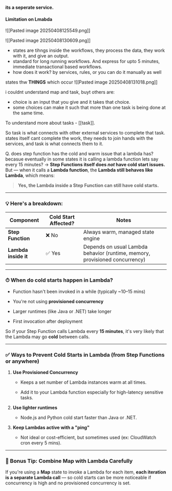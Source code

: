 **its a seperate service.**


#### Limitation on Lmabda
![[Pasted image 20250408125549.png]]


![[Pasted image 20250408130609.png]]
- states are tihngs inside the workflows, they process the data, they work with it, and give an output. 
- standard for long running workflows. And express for upto 5 minutes, immediate transactional based workflows.
-  how does it work? by services, rules, or you can do it manually as well


states thw **THINGS** which occur
![[Pasted image 20250408131018.png]]


i couldnt understand map and task, buyt others are:
- choice is an input that you give and it takes that choice.
- some choices can make it such that more than one task is being done at the same time.

To understand more about tasks - [[task]].

So task is what connects with other external services to complete that task. states itself cant complete the work, they needs to join hands with the services, and task is what connects them to it.


Q. does step function has the cold and warm issue that a lambda has? becasue eventually in some states it is calling a lambda function lets say every 15 minutes?
->
**Step Functions itself does _not_ have cold start issues.**  
But — when it calls a **Lambda function**, the **Lambda still behaves like Lambda**, which means:

> **Yes, the Lambda inside a Step Function can still have cold starts.**

---

### 💡 Here's a breakdown:

| Component            | Cold Start Affected? | Notes                                                                       |
| -------------------- | -------------------- | --------------------------------------------------------------------------- |
| **Step Function**    | ❌ No                 | Always warm, managed state engine                                           |
| **Lambda inside it** | ✅ Yes                | Depends on usual Lambda behavior (runtime, memory, provisioned concurrency) |

---

### ⏱ When do cold starts happen in Lambda?

- Function hasn't been invoked in a while (typically ~10–15 mins)
    
- You're not using **provisioned concurrency**
    
- Larger runtimes (like Java or .NET) take longer
    
- First invocation after deployment
    

So if your Step Function calls Lambda every **15 minutes**, it's very likely that the Lambda may go **cold** between calls.

---

### ✅ Ways to Prevent Cold Starts in Lambda (from Step Functions or anywhere)

1. **Use Provisioned Concurrency**
    
    - Keeps a set number of Lambda instances warm at all times.
        
    - Add it to your Lambda function especially for high-latency sensitive tasks.
        
2. **Use lighter runtimes**
    
    - Node.js and Python cold start faster than Java or .NET.
        
3. **Keep Lambdas active with a "ping"**
    
    - Not ideal or cost-efficient, but sometimes used (ex: CloudWatch cron every 5 mins).
        

---

### 🧠 Bonus Tip: Combine Map with Lambda Carefully

If you're using a **Map** state to invoke a Lambda for each item, **each iteration is a separate Lambda call** — so cold starts can be more noticeable if concurrency is high and no provisioned concurrency is set.
